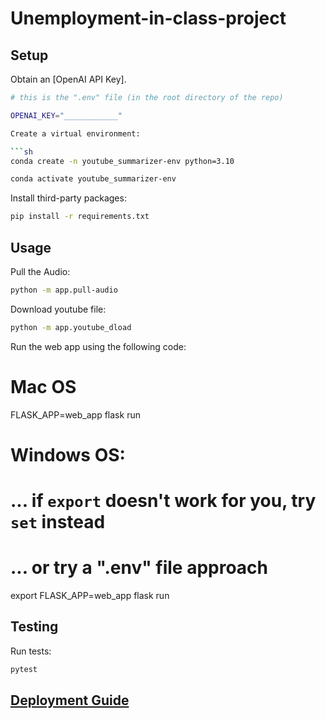 # Unemployment-in-class-project

## Setup

Obtain an [OpenAI API Key]. 

```sh
# this is the ".env" file (in the root directory of the repo)

OPENAI_KEY="____________"

Create a virtual environment:

```sh
conda create -n youtube_summarizer-env python=3.10
```

```sh
conda activate youtube_summarizer-env
```

Install third-party packages:

```sh
pip install -r requirements.txt
```

## Usage

Pull the Audio:

```sh
python -m app.pull-audio
```

Download youtube file:

```sh
python -m app.youtube_dload
```

Run the web app using the following code: 

# Mac OS
FLASK_APP=web_app flask run

# Windows OS:
# ... if `export` doesn't work for you, try `set` instead
# ... or try a ".env" file approach
export FLASK_APP=web_app
flask run
## Testing

Run tests:

```sh
pytest
```
## [Deployment Guide](/DEPLOYING.md)